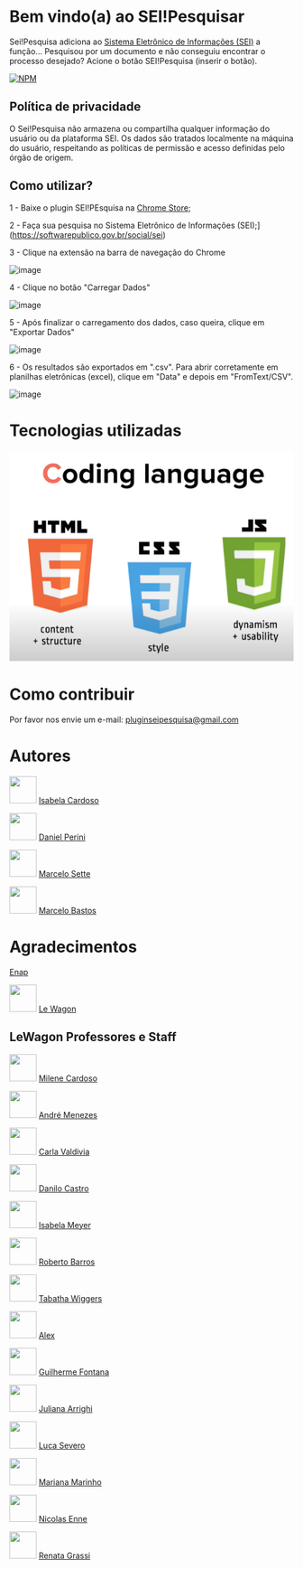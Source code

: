 # Bem vindo(a) ao SEI!Pesquisar
Sei!Pesquisa adiciona ao [Sistema Eletrônico de Informações (SEI)](https://softwarepublico.gov.br/social/sei) a função...
Pesquisou por um documento e não conseguiu encontrar o processo desejado? Acione o botão SEI!Pesquisa (inserir o botão).

[![NPM](https://img.shields.io/npm/l/react)](https://github.com/pluginseipesquisa/plugin/blob/add-license-1-improve-readme/LICENSE)

## Política de privacidade
O Sei!Pesquisa não armazena ou compartilha qualquer informação do usuário ou da plataforma SEI. Os dados são tratados localmente na máquina do usuário, respeitando as políticas de permissão e acesso definidas pelo órgão de origem.

## Como utilizar?
1 - Baixe o plugin SEI!PEsquisa na [Chrome Store](https://chrome.google.com/webstore/category/extensions?hl=pt-br);

2 - Faça sua pesquisa no Sistema Eletrônico de Informações (SEI);](https://softwarepublico.gov.br/social/sei)

3 - Clique na extensão na barra de navegação do Chrome

![image](https://user-images.githubusercontent.com/47831197/141804346-54bbfc88-d337-432c-ad1e-116be6692fea.png)

4 - Clique no botão "Carregar Dados"

![image](https://user-images.githubusercontent.com/47831197/141805081-3db9f972-c8ac-4ec0-8136-9361c21c14f8.png)

5 - Após finalizar o carregamento dos dados, caso queira, clique em "Exportar Dados"

![image](https://user-images.githubusercontent.com/47831197/141805416-84d16a87-7188-482f-b48b-308d49ad3c42.png)

6 - Os resultados são exportados em ".csv". Para abrir corretamente em planilhas eletrônicas (excel), clique em "Data" e depois em "FromText/CSV". 

![image](https://user-images.githubusercontent.com/47831197/141805736-140bb48e-9242-45e1-90db-f01885ccc497.png)


# Tecnologias utilizadas
![texto alternativo](https://github.com/marcelo7bastos/landing_page_teste/blob/main/coding-language.png)

# Como contribuir 
Por favor nos envie um e-mail: pluginseipesquisa@gmail.com


# Autores
<a href=https://github.com/isabelaibama><img src="https://avatars.githubusercontent.com/u/88376794?v=4 align=left" height="48" width="48" border-radius="25px" ></a>
[Isabela Cardoso](https://github.com/isabelaibama)

<a href=https://github.com/dsperini><img src="https://avatars.githubusercontent.com/u/88400472?v=4 align=left" height="48" width="48" border-radius="25px" ></a>
[Daniel Perini](https://github.com/dsperini)

<a href=https://github.com/settebr><img src="https://avatars.githubusercontent.com/u/50798417?v=4 align=left" height="48" width="48" border-radius="25px" ></a>
[Marcelo Sette](https://github.com/settebr)

<a href=https://github.com/marcelo7bastos><img src="https://avatars.githubusercontent.com/u/47831197?v=4 align=left" height="48" width="48" border-radius="25px" ></a>
[Marcelo Bastos](https://github.com/marcelo7bastos)



# Agradecimentos


[Enap](https://www.enap.gov.br/pt/)

<a href=https://www.lewagon.com/pt-BR><img src="https://avatars.githubusercontent.com/u/5470001?s=64&amp;v=4 align=left" height="48" width="48" border-radius="25px" ></a>
[Le Wagon](https://www.lewagon.com/pt-BR)


## LeWagon Professores e Staff
<a href=https://kitt.lewagon.com/alumni/milocardo><img src="https://avatars.githubusercontent.com/u/43370005?v=4 align=left" height="48" width="48" border-radius="25px" ></a>
[Milene Cardoso](https://kitt.lewagon.com/alumni/milocardo)

<a href=https://github.com/dedemenezes><img src="https://avatars.githubusercontent.com/u/80218755?v=4 align=left" height="48" width="48" border-radius="25px" ></a>
[André Menezes](https://github.com/dedemenezes)

<a href=https://github.com/cvaldivia83><img src="https://avatars.githubusercontent.com/u/56138978?v=4 align=left" height="48" width="48" border-radius="25px" ></a>
[Carla Valdivia](https://github.com/cvaldivia83)

<a href=https://github.com/danilogcastro><img src="https://avatars.githubusercontent.com/u/80974810?v=4 align=left" height="48" width="48" border-radius="25px" ></a>
[Danilo Castro](https://github.com/danilogcastro)

<a href=https://github.com/meyerisabela><img src="https://avatars.githubusercontent.com/u/56268057?v=4 align=left" height="48" width="48" border-radius="25px" ></a>
[Isabela Meyer](https://github.com/meyerisabela)

<a href=https://github.com/RobertoBarros><img src="https://avatars.githubusercontent.com/u/178025?v=4 align=left" height="48" width="48" border-radius="25px" ></a>
[Roberto Barros](https://github.com/RobertoBarros)

<a href=https://github.com/tatchiwiggers><img src="https://avatars.githubusercontent.com/u/50644696?v=4 align=left" height="48" width="48" border-radius="25px" ></a>
[Tabatha Wiggers](https://github.com/tatchiwiggers)

<a href=https://github.com/alex59495><img src="https://avatars.githubusercontent.com/u/55108072?v=4 align=left" height="48" width="48" border-radius="25px" ></a>
[Alex](https://github.com/alex59495)

<a href=https://github.com/guifl2001><img src="https://avatars.githubusercontent.com/u/48487502?v=4 align=left" height="48" width="48" border-radius="25px" ></a>
[Guilherme Fontana](https://github.com/guifl2001)

<a href=https://github.com/Ju-Arrighi><img src="https://avatars.githubusercontent.com/u/85900332?v=4 align=left" height="48" width="48" border-radius="25px" ></a>
[Juliana Arrighi](https://github.com/Ju-Arrighi)

<a href=https://github.com/lucasevero><img src="https://avatars.githubusercontent.com/u/81879181?v=4 align=left" height="48" width="48" border-radius="25px" ></a>
[Luca Severo](https://github.com/lucasevero)

<a href=https://github.com/MarianaAPM><img src="https://avatars.githubusercontent.com/u/73120794?v=4 align=left" height="48" width="48" border-radius="25px" ></a>
[Mariana Marinho](https://github.com/MarianaAPM)

<a href=https://github.com/nicolasenne><img src="https://avatars.githubusercontent.com/u/40183143?v=4 align=left" height="48" width="48" border-radius="25px" ></a>
[Nicolas Enne](https://github.com/nicolasenne)

<a href=https://github.com/RenataGrassi><img src="https://avatars.githubusercontent.com/u/59033199?v=4 align=left" height="48" width="48" border-radius="25px" ></a>
[Renata Grassi](https://github.com/RenataGrassi)





  
